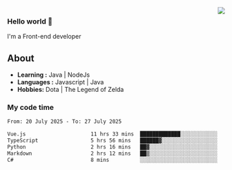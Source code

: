 <img align='right' src="https://github-readme-stats.vercel.app/api?username=jumodada&show_icons=true&theme=vue">

### Hello world 👋

I'm a Front-end developer 
    
## About
-  **Learning :** Java | NodeJs
-  **Languages :** Javascript | Java
-  **Hobbies:** Dota | The Legend of Zelda

### My code time

<!--START_SECTION:waka-->

```txt
From: 20 July 2025 - To: 27 July 2025

Vue.js                     11 hrs 33 mins  █████████████░░░░░░░░░░░░   51.97 %
TypeScript                 5 hrs 56 mins   ██████▓░░░░░░░░░░░░░░░░░░   26.75 %
Python                     2 hrs 16 mins   ██▓░░░░░░░░░░░░░░░░░░░░░░   10.26 %
Markdown                   2 hrs 12 mins   ██▒░░░░░░░░░░░░░░░░░░░░░░   09.92 %
C#                         8 mins          ░░░░░░░░░░░░░░░░░░░░░░░░░   00.63 %
```

<!--END_SECTION:waka-->
